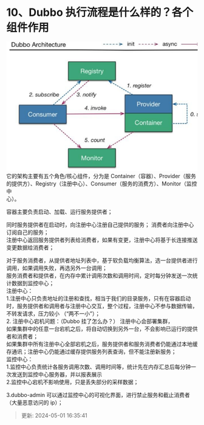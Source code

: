 # 10、Dubbo 执行流程是什么样的？各个组件作用

![1714552492337-5f94301a-f684-4df8-ae02-d09f74ec44d5.png](./img/v-Qom25AN8ISJvG_/1714552492337-5f94301a-f684-4df8-ae02-d09f74ec44d5-845176.png)它的架构主要有五个角色/核心组件，分为是 Container（容器）、Provider（服务的提供方）、Registry（注册中心）、Consumer（服务的消费方）、Monitor（监控中  
心）。

容器主要负责启动、加载、运行服务提供者；

同时服务提供者在启动时，向注册中心注册自己提供的服务； 消费者向注册中心订阅自己的服务；  
注册中心返回服务提供者列表给消费者，如果有变更，注册中心将基于长连接推送变更数据给消费者；

对于服务消费者，从提供者地址列表中，基于软负载均衡算法，选一台提供者进行调用，如果调用失败，再选另外一台调用；  
服务消费者和提供者，在内存中累计调用次数和调用时间，定时每分钟发送一次统计数据到监控中心；  
注册中心：  
1.注册中心只负责地址的注册和查找，相当于我们的目录服务，只有在容器启动时，服务提供者和调用者与注册中心交互，整个过程，注册中心不参与数据传输，不转发请求，压力较小 （“两不一小”）；  
2. 注册中心宕机问题：（Dubbo 挂了怎么办？） 注册中心会部署集群，  
如果集群中的任意一台宕机之后，将自动切换到另外一台，不会影响已运行的提供者和消费者；  
如果集群中所有注册中心全部宕机之后，服务提供者和服务消费者仍能通过本地缓存通讯；注册中心仍能通过缓存提供服务列表查询，但不能注册新服务；  
监控中心：  
1.监控中心负责统计各服务调用次数、调用时间等，统计先在内存汇总后每分钟一次发送到监控中心服务器，并以报表展示  
2.监控中心宕机不影响使用，只是丢失部分的采样数据；

3.dubbo-admin 可以通过监控中心的可视化界面，进行禁止服务和截止消费者  
（大量恶意访问的 ip）；

> 更新: 2024-05-01 16:35:41  
